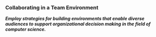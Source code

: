 ### Collaborating in a Team Environment
**_Employ strategies for building environments that enable diverse audiences to support organizational decision making in the field of computer science._**

